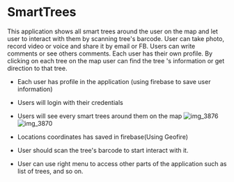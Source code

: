 # SmartTrees
This application shows all smart trees around the user on the map and let user to interact with them by scanning tree's barcode. User can take photo, record video or voice and share it by email or FB. Users can write comments or see others comments. Each user has their own profile. By clicking on each tree on the map user can find the tree 's information or get direction to that tree.


- Each user has profile in the application (using firebase to save user information)
- Users will login with their credentials
- Users will see every smart trees around them on the map
![img_3876](https://user-images.githubusercontent.com/21302849/36702925-11149898-1b0e-11e8-95d1-0c85e418a71d.PNG)
![img_3870](https://user-images.githubusercontent.com/21302849/36703032-a1c05ecc-1b0e-11e8-8710-bf6ada0dfd6d.PNG)


- Locations coordinates has saved in firebase(Using Geofire)
- User should scan the tree's barcode to start interact with it.
- User can use right menu to access other parts of the application such as list of trees, and so on.
